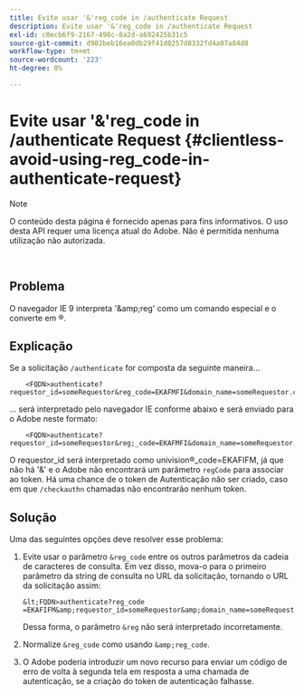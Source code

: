 ```yaml
---
title: Evite usar '&'reg_code in /authenticate Request
description: Evite usar '&'reg_code in /authenticate Request
exl-id: c0ecb6f9-2167-498c-8a2d-a692425b31c5
source-git-commit: d982beb16ea0db29f41d0257d8332fd4a07a84d8
workflow-type: tm+mt
source-wordcount: '223'
ht-degree: 0%

---
```


# Evite usar &#39;&amp;&#39;reg_code in /authenticate Request {#clientless-avoid-using-reg_code-in-authenticate-request}

>[!NOTE]
>
>O conteúdo desta página é fornecido apenas para fins informativos. O uso desta API requer uma licença atual do Adobe. Não é permitida nenhuma utilização não autorizada.

</br>



## Problema

O navegador IE 9 interpreta &#39;\&amp;reg&#39; como um comando especial e o converte em ®.

## Explicação

Se a solicitação `/authenticate` for composta da seguinte maneira...


```
    <FQDN>authenticate? requestor_id=someRequestor&reg_code=EKAFMFI&domain_name=someRequestor.com&noflash=true&mso_id=someMvpd&redirect_url=someRequestor.redirect.url.html
```


... será interpretado pelo navegador IE conforme abaixo e será enviado para o Adobe neste formato:


```
    <FQDN>authenticate?requestor_id=someRequestor&reg;_code=EKAFMFI&domain_name=someRequestor.com&noflash=true&mso_id=someMvpd&redirect_url=someRequestor.redirect.url.html
```


O requestor\_id será interpretado como univision®\_code=EKAFIFM, já que não há &#39;&amp;&#39; e o Adobe não encontrará um parâmetro `regCode` para associar ao token.  Há uma chance de o token de Autenticação não ser criado, caso em que `/checkauthn` chamadas não encontrarão nenhum token.



## Solução

Uma das seguintes opções deve resolver esse problema:

1. Evite usar o parâmetro `&reg_code` entre os outros parâmetros da cadeia de caracteres de consulta.  Em vez disso, mova-o para o primeiro parâmetro da string de consulta no URL da solicitação, tornando o URL da solicitação assim:


       &lt;FQDN>authenticate?reg_code =EKAFIFM&amp;requestor_id=someRequestor&amp;domain_name=someRequestor.com&amp;noflash=true&amp;mso_id=someMvpd&amp;redirect_url=someRequestor.redirect.url.html
   

   Dessa forma, o parâmetro `&reg` não será interpretado incorretamente.

1. Normalize `&reg_code` como usando `&amp;reg_code`.

1. O Adobe poderia introduzir um novo recurso para enviar um código de erro de volta à segunda tela em resposta a uma chamada de autenticação, se a criação do token de autenticação falhasse.
